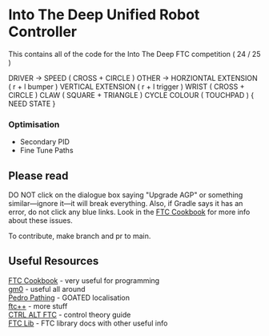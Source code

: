 # Into The Deep Unified Robot Controller

This contains all of the code for the Into The Deep FTC competition ( 24 / 25 )

DRIVER -> SPEED               ( CROSS + CIRCLE )
OTHER -> HORZIONTAL EXTENSION ( r + l bumper )
         VERTICAL EXTENSION   ( r + l trigger )
         WRIST                ( CROSS + CIRCLE )
         CLAW                 ( SQUARE + TRIANGLE )
         CYCLE COLOUR         ( TOUCHPAD ) { NEED STATE }

### Optimisation

- Secondary PID
- Fine Tune Paths

## Please read

DO NOT click on the dialogue box saying "Upgrade AGP" or something similar—ignore it—it will break everything. Also, if Gradle says it has an error, do not click any blue links. Look in the [FTC Cookbook](https://cookbook.dairy.foundation/introduction.html) for more info about these issues.

To contribute, make branch and pr to main.

## Useful Resources

[FTC Cookbook](https://cookbook.dairy.foundation/introduction.html) - very useful for programming <br>
[gm0](https://gm0.org/en/latest/) - useful all around <br>
[Pedro Pathing](https://pedropathing.com/) - GOATED localisation <br>
[ftc++](https://ftc-1.gitbook.io/ftc++) - more stuff <br>
[CTRL ALT FTC](https://www.ctrlaltftc.com/) - control theory guide <br>
[FTC Lib](https://docs.ftclib.org/ftclib) - FTC library docs with other useful info <br>
